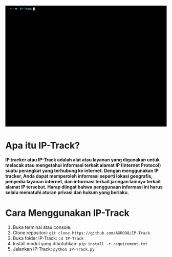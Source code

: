 ![IP-Track.py](GIF_IP-Track.gif)

# Apa itu IP-Track?
**IP tracker atau IP-Track adalah alat atau layanan yang digunakan untuk melacak atau mengetahui informasi terkait alamat IP (Internet Protocol) suatu perangkat yang terhubung ke internet. Dengan menggunakan IP tracker, Anda dapat memperoleh informasi seperti lokasi geografis, penyedia layanan internet, dan informasi terkait jaringan lainnya terkait alamat IP tersebut. Harap diingat bahwa penggunaan informasi ini harus selalu mematuhi aturan privasi dan hukum yang berlaku.**

# Cara Menggunakan IP-Track
1. Buka terminal atau console.
2. Clone repositori: ```git clone https://github.com/AXRO98/IP-Track```
3. Buka folder IP-Track: ```cd IP-Track```
4. Install modul yang dibutuhkan: ```pip install -r requirement.txt```
5. Jalankan IP-Track: ```python IP-Track.py```